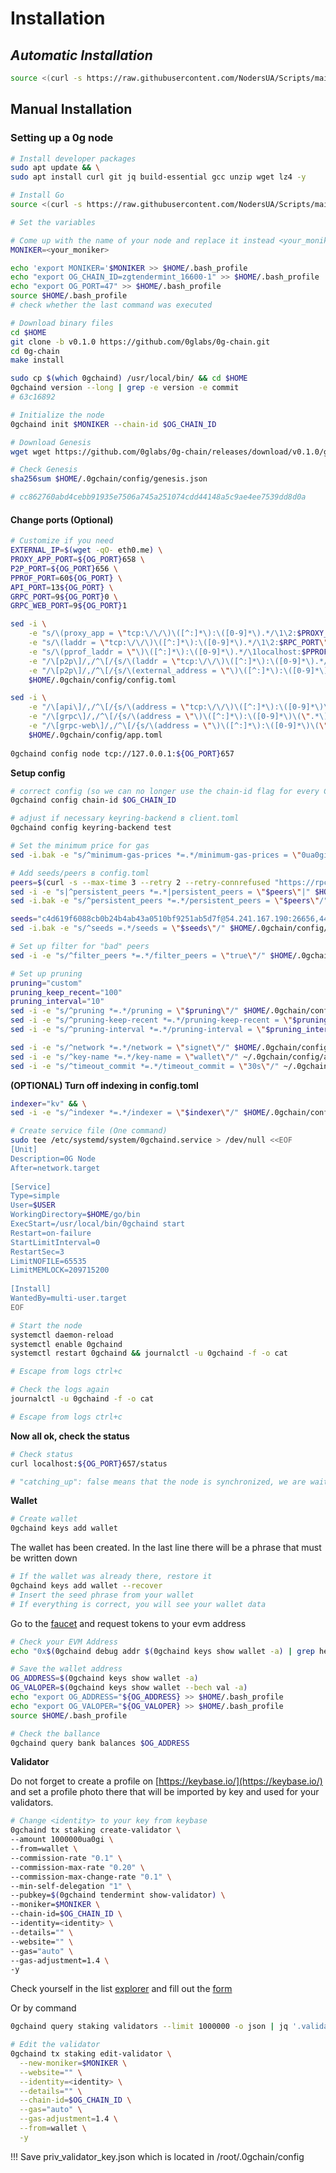 # Installation

## _**Automatic Installation**_

```bash
source <(curl -s https://raw.githubusercontent.com/NodersUA/Scripts/main/0g)
```

## **Manual Installation**

### Setting up a 0g node

```bash
# Install developer packages
sudo apt update && \
sudo apt install curl git jq build-essential gcc unzip wget lz4 -y
```

```bash
# Install Go
source <(curl -s https://raw.githubusercontent.com/NodersUA/Scripts/main/system/go)
```

```bash
# Set the variables

# Come up with the name of your node and replace it instead <your_moniker>
MONIKER=<your_moniker>

echo 'export MONIKER='$MONIKER >> $HOME/.bash_profile
echo "export OG_CHAIN_ID=zgtendermint_16600-1" >> $HOME/.bash_profile
echo "export OG_PORT=47" >> $HOME/.bash_profile
source $HOME/.bash_profile
# check whether the last command was executed
```

```bash
# Download binary files
cd $HOME
git clone -b v0.1.0 https://github.com/0glabs/0g-chain.git
cd 0g-chain
make install

sudo cp $(which 0gchaind) /usr/local/bin/ && cd $HOME
0gchaind version --long | grep -e version -e commit
# 63c16892
```

```bash
# Initialize the node
0gchaind init $MONIKER --chain-id $OG_CHAIN_ID
```

```bash
# Download Genesis
wget wget https://github.com/0glabs/0g-chain/releases/download/v0.1.0/genesis.json -O $HOME/.0gchain/config/genesis.json

# Check Genesis
sha256sum $HOME/.0gchain/config/genesis.json

# cc862760abd4cebb91935e7506a745a251074cdd44148a5c9ae4ee7539dd8d0a
```

#### Change ports (Optional)

```bash
# Customize if you need
EXTERNAL_IP=$(wget -qO- eth0.me) \
PROXY_APP_PORT=${OG_PORT}658 \
P2P_PORT=${OG_PORT}656 \
PPROF_PORT=60${OG_PORT} \
API_PORT=13${OG_PORT} \
GRPC_PORT=9${OG_PORT}0 \
GRPC_WEB_PORT=9${OG_PORT}1
```

```bash
sed -i \
    -e "s/\(proxy_app = \"tcp:\/\/\)\([^:]*\):\([0-9]*\).*/\1\2:$PROXY_APP_PORT\"/" \
    -e "s/\(laddr = \"tcp:\/\/\)\([^:]*\):\([0-9]*\).*/\1\2:$RPC_PORT\"/" \
    -e "s/\(pprof_laddr = \"\)\([^:]*\):\([0-9]*\).*/\1localhost:$PPROF_PORT\"/" \
    -e "/\[p2p\]/,/^\[/{s/\(laddr = \"tcp:\/\/\)\([^:]*\):\([0-9]*\).*/\1\2:$P2P_PORT\"/}" \
    -e "/\[p2p\]/,/^\[/{s/\(external_address = \"\)\([^:]*\):\([0-9]*\).*/\1${EXTERNAL_IP}:$P2P_PORT\"/; t; s/\(external_address = \"\).*/\1${EXTERNAL_IP}:$P2P_PORT\"/}" \
    $HOME/.0gchain/config/config.toml

sed -i \
    -e "/\[api\]/,/^\[/{s/\(address = \"tcp:\/\/\)\([^:]*\):\([0-9]*\)\(\".*\)/\1\2:$API_PORT\4/}" \
    -e "/\[grpc\]/,/^\[/{s/\(address = \"\)\([^:]*\):\([0-9]*\)\(\".*\)/\1\2:$GRPC_PORT\4/}" \
    -e "/\[grpc-web\]/,/^\[/{s/\(address = \"\)\([^:]*\):\([0-9]*\)\(\".*\)/\1\2:$GRPC_WEB_PORT\4/}" \
    $HOME/.0gchain/config/app.toml
    
0gchaind config node tcp://127.0.0.1:${OG_PORT}657
```

**Setup config**

```bash
# correct config (so we can no longer use the chain-id flag for every CLI command in client.toml)
0gchaind config chain-id $OG_CHAIN_ID

# adjust if necessary keyring-backend в client.toml 
0gchaind config keyring-backend test

# Set the minimum price for gas
sed -i.bak -e "s/^minimum-gas-prices *=.*/minimum-gas-prices = \"0ua0gi\"/" ~/.0gchain/config/app.toml

# Add seeds/peers в config.toml
peers=$(curl -s --max-time 3 --retry 2 --retry-connrefused "https://rpc-zero-gravity-testnet.trusted-point.com/peers.txt")
sed -i -e "s|^persistent_peers *=.*|persistent_peers = \"$peers\"|" $HOME/.0gchain/config/config.toml
sed -i.bak -e "s/^persistent_peers *=.*/persistent_peers = \"$peers\"/" $HOME/.0gchain/config/config.toml

seeds="c4d619f6088cb0b24b4ab43a0510bf9251ab5d7f@54.241.167.190:26656,44d11d4ba92a01b520923f51632d2450984d5886@54.176.175.48:26656,f2693dd86766b5bf8fd6ab87e2e970d564d20aff@54.193.250.204:26656,f878d40c538c8c23653a5b70f615f8dccec6fb9f@54.215.187.94:26656"
sed -i.bak -e "s/^seeds =.*/seeds = \"$seeds\"/" $HOME/.0gchain/config/config.toml

# Set up filter for "bad" peers
sed -i -e "s/^filter_peers *=.*/filter_peers = \"true\"/" $HOME/.0gchain/config/config.toml

# Set up pruning
pruning="custom"
pruning_keep_recent="100"
pruning_interval="10"
sed -i -e "s/^pruning *=.*/pruning = \"$pruning\"/" $HOME/.0gchain/config/app.toml
sed -i -e "s/^pruning-keep-recent *=.*/pruning-keep-recent = \"$pruning_keep_recent\"/" $HOME/.0gchain/config/app.toml
sed -i -e "s/^pruning-interval *=.*/pruning-interval = \"$pruning_interval\"/" $HOME/.0gchain/config/app.toml

sed -i -e "s/^network *=.*/network = \"signet\"/" $HOME/.0gchain/config/app.toml
sed -i -e "s/^key-name *=.*/key-name = \"wallet\"/" ~/.0gchain/config/app.toml
sed -i -e "s/^timeout_commit *=.*/timeout_commit = \"30s\"/" ~/.0gchain/config/config.toml
```

**(OPTIONAL) Turn off indexing in config.toml**

```bash
indexer="kv" && \
sed -i -e "s/^indexer *=.*/indexer = \"$indexer\"/" $HOME/.0gchain/config/config.toml
```

```bash
# Create service file (One command)
sudo tee /etc/systemd/system/0gchaind.service > /dev/null <<EOF
[Unit]
Description=0G Node
After=network.target
 
[Service]
Type=simple
User=$USER
WorkingDirectory=$HOME/go/bin
ExecStart=/usr/local/bin/0gchaind start
Restart=on-failure
StartLimitInterval=0
RestartSec=3
LimitNOFILE=65535
LimitMEMLOCK=209715200
 
[Install]
WantedBy=multi-user.target
EOF
```

```bash
# Start the node
systemctl daemon-reload
systemctl enable 0gchaind
systemctl restart 0gchaind && journalctl -u 0gchaind -f -o cat

# Escape from logs ctrl+c
```

```bash
# Check the logs again
journalctl -u 0gchaind -f -o cat

# Escape from logs ctrl+c
```

**Now all ok, check the status**

```bash
# Check status
curl localhost:${OG_PORT}657/status

# "catching_up": false means that the node is synchronized, we are waiting for complete synchronization
```

**Wallet**

```bash
# Create wallet
0gchaind keys add wallet
```

The wallet has been created. In the last line there will be a phrase that must be written down

```bash
# If the wallet was already there, restore it
0gchaind keys add wallet --recover
# Insert the seed phrase from your wallet
# If everything is correct, you will see your wallet data
```

Go to the [faucet](https://faucet.0g.ai/) and request tokens to your evm address

```bash
# Check your EVM Address
echo "0x$(0gchaind debug addr $(0gchaind keys show wallet -a) | grep hex | awk '{print $3}')"
```

```bash
# Save the wallet address
OG_ADDRESS=$(0gchaind keys show wallet -a)
OG_VALOPER=$(0gchaind keys show wallet --bech val -a)
echo "export OG_ADDRESS="${OG_ADDRESS} >> $HOME/.bash_profile
echo "export OG_VALOPER="${OG_VALOPER} >> $HOME/.bash_profile
source $HOME/.bash_profile
```

```bash
# Check the ballance
0gchaind query bank balances $OG_ADDRESS
```

**Validator**

Do not forget to create a profile on [https://keybase.io/](https://keybase.io/) and set a profile photo there that will be imported by key and used for your validators.

```bash
# Change <identity> to your key from keybase
0gchaind tx staking create-validator \
--amount 1000000ua0gi \
--from=wallet \
--commission-rate "0.1" \
--commission-max-rate "0.20" \
--commission-max-change-rate "0.1" \
--min-self-delegation "1" \
--pubkey=$(0gchaind tendermint show-validator) \
--moniker=$MONIKER \
--chain-id=$OG_CHAIN_ID \
--identity=<identity> \
--details="" \
--website="" \
--gas="auto" \
--gas-adjustment=1.4 \
-y
```

Check yourself in the list [explorer](https://chainscan-newton.0g.ai/) and fill out the [form](https://docs.google.com/forms/d/e/1FAIpQLScsa1lpn43F7XAydVlKK\_ItLGOkuz2fBmQaZjecDn76kysQsw/viewform?ts=6617a343)

Or by command

```bash
0gchaind query staking validators --limit 1000000 -o json | jq '.validators[] | select(.description.moniker=="$MONIKER")' | jq
```

```bash
# Edit the validator
0gchaind tx staking edit-validator \
  --new-moniker=$MONIKER \
  --website="" \
  --identity=<identity> \
  --details="" \
  --chain-id=$OG_CHAIN_ID \
  --gas="auto" \
  --gas-adjustment=1.4 \
  --from=wallet \
  -y
```

!!! Save priv\_validator\_key.json which is located in /root/.0gchain/config
